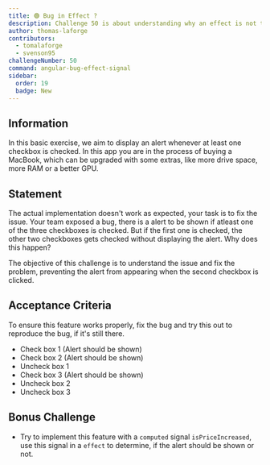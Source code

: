 ```yaml
---
title: 🟢 Bug in Effect ?
description: Challenge 50 is about understanding why an effect is not triggered.
author: thomas-laforge
contributors:
  - tomalaforge
  - svenson95
challengeNumber: 50
command: angular-bug-effect-signal
sidebar:
  order: 19
  badge: New
---
```


## Information

In this basic exercise, we aim to display an alert whenever at least one checkbox is checked. In this app you are in the process of buying a MacBook, which can be upgraded with some extras, like more drive space, more RAM or a better GPU.

## Statement

The actual implementation doesn't work as expected, your task is to fix the issue. Your team exposed a bug, there is a alert to be shown if atleast one of the three checkboxes is checked. But if the first one is checked, the other two checkboxes gets checked without displaying the alert. Why does this happen?

The objective of this challenge is to understand the issue and fix the problem, preventing the alert from appearing when the second checkbox is clicked.

## Acceptance Criteria

To ensure this feature works properly, fix the bug and try this out to reproduce the bug, if it's still there.

- Check box 1 (Alert should be shown)
- Check box 2 (Alert should be shown)
- Uncheck box 1
- Check box 3 (Alert should be shown)
- Uncheck box 2
- Uncheck box 3

## Bonus Challenge

- Try to implement this feature with a `computed` signal `isPriceIncreased`, use this signal in a `effect` to determine, if the alert should be shown or not.
